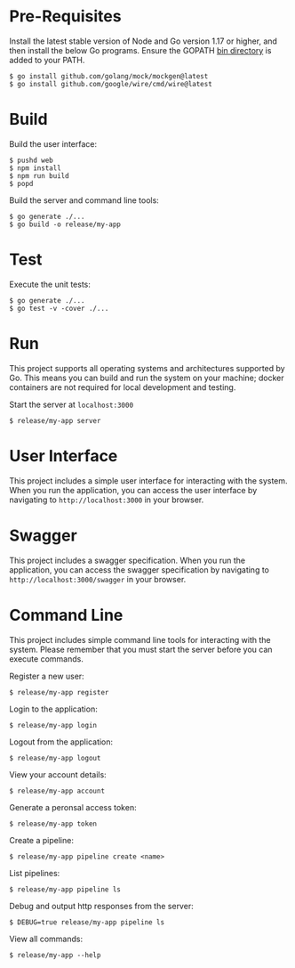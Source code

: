 # Pre-Requisites

Install the latest stable version of Node and Go version 1.17 or higher, and then install the below Go programs. Ensure the GOPATH [bin directory](https://go.dev/doc/gopath_code#GOPATH) is added to your PATH.

```text
$ go install github.com/golang/mock/mockgen@latest
$ go install github.com/google/wire/cmd/wire@latest
```

# Build

Build the user interface:

```text
$ pushd web
$ npm install
$ npm run build
$ popd
```

Build the server and command line tools:

```text
$ go generate ./...
$ go build -o release/my-app
```

# Test

Execute the unit tests:

```text
$ go generate ./...
$ go test -v -cover ./...
```

# Run

This project supports all operating systems and architectures supported by Go.  This means you can build and run the system on your machine; docker containers are not required for local development and testing.

Start the server at `localhost:3000`

```text
$ release/my-app server
```

# User Interface

This project includes a simple user interface for interacting with the system. When you run the application, you can access the user interface by navigating to `http://localhost:3000` in your browser.

# Swagger

This project includes a swagger specification. When you run the application, you can access the swagger specification by navigating to `http://localhost:3000/swagger` in your browser.

# Command Line

This project includes simple command line tools for interacting with the system. Please remember that you must start the server before you can execute commands.

Register a new user:

```text
$ release/my-app register
```

Login to the application:

```text
$ release/my-app login
```

Logout from the application:

```text
$ release/my-app logout
```

View your account details:

```text
$ release/my-app account
```

Generate a peronsal access token:

```text
$ release/my-app token
```

Create a pipeline:

```text
$ release/my-app pipeline create <name>
```

List pipelines:

```text
$ release/my-app pipeline ls
```

Debug and output http responses from the server:

```text
$ DEBUG=true release/my-app pipeline ls
```

View all commands:

```text
$ release/my-app --help
```
